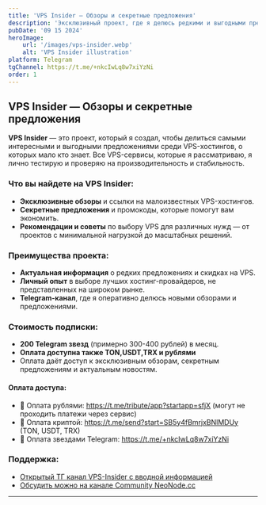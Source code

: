 ```yaml
---
title: 'VPS Insider — Обзоры и секретные предложения'
description: 'Эксклюзивный проект, где я делюсь редкими и выгодными предложениями среди VPS-хостингов. Все обзоры проверены лично.'
pubDate: '09 15 2024'
heroImage:
    url: '/images/vps-insider.webp'
    alt: 'VPS Insider illustration'
platform: Telegram
tgChannel: https://t.me/+nkcIwLq8w7xiYzNi
order: 1
---
```


## VPS Insider — Обзоры и секретные предложения

**VPS Insider** — это проект, который я создал, чтобы делиться самыми интересными и выгодными предложениями среди VPS-хостингов, о которых мало кто знает. Все VPS-сервисы, которые я рассматриваю, я лично тестирую и проверяю на производительность и стабильность.

### Что вы найдете на **VPS Insider**:

- **Эксклюзивные обзоры** и ссылки на малоизвестных VPS-хостингов.
- **Секретные предложения** и промокоды, которые помогут вам экономить.
- **Рекомендации и советы** по выбору VPS для различных нужд — от проектов с минимальной нагрузкой до масштабных решений.

### Преимущества проекта:

- **Актуальная информация** о редких предложениях и скидках на VPS.
- **Личный опыт** в выборе лучших хостинг-провайдеров, не представленных на широком рынке.
- **Telegram-канал**, где я оперативно делюсь новыми обзорами и предложениями.

### Стоимость подписки:

- **200 Telegram звезд** (примерно 300-400 рублей) в месяц.
- **Оплата доступна также TON,USDT,TRX и рублями**
- Оплата даёт доступ к эксклюзивным обзорам, секретным предложениям и актуальным новостям.

#### Оплата доступа:

- 💸 Оплата рублями: https://t.me/tribute/app?startapp=sfjX (могут не проходить платежи через сервис)
- 💸 Оплата криптой: https://t.me/send?start=SB5y4fBmrjxBNlMDUy (TON, USDT, TRX)
- 💸 Оплата звездами Telegram: https://t.me/+nkcIwLq8w7xiYzNi

### Поддержка:

- [Открытый ТГ канал VPS-Insider с вводной информацией](https://t.me/vps_insider)
- [Обсудить можно на канале Community NeoNode.cc](https://t.me/+cFdHT8DiMUA2MWVi)

---


